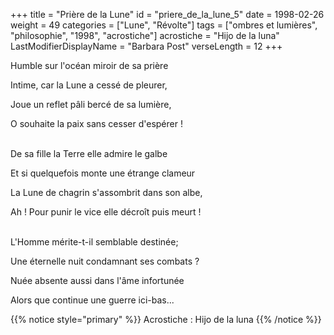 +++
title = "Prière de la Lune"
id = "priere_de_la_lune_5"
date = 1998-02-26
weight = 49
categories = ["Lune", "Révolte"]
tags = ["ombres et lumières", "philosophie", "1998", "acrostiche"]
acrostiche = "Hijo de la luna"
LastModifierDisplayName = "Barbara Post"
verseLength = 12
+++

Humble sur l'océan miroir de sa prière

Intime, car la Lune a cessé de pleurer,

Joue un reflet pâli bercé de sa lumière,

O souhaite la paix sans cesser d'espérer !

 \
De sa fille la Terre elle admire le galbe

Et si quelquefois monte une étrange clameur

La Lune de chagrin s'assombrit dans son albe,

Ah ! Pour punir le vice elle décroît puis meurt !

 \
L'Homme mérite-t-il semblable destinée;

Une éternelle nuit condamnant ses combats ?

Nuée absente aussi dans l'âme infortunée

Alors que continue une guerre ici-bas...

{{% notice style="primary" %}}
Acrostiche : Hijo de la luna
{{% /notice %}}
